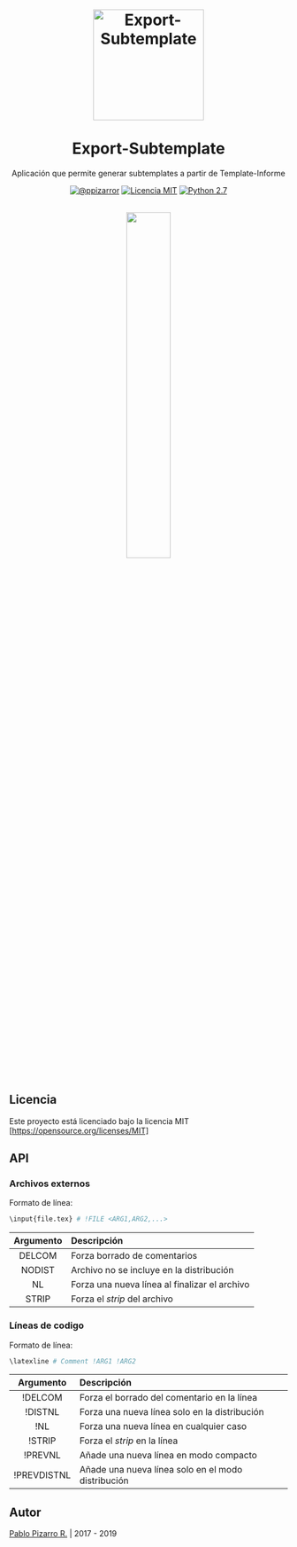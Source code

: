 <h1 align="center">
  <img alt="Export-Subtemplate" src="https://latex.ppizarror.com/res/favicon-informe/icon.png" width="200px" height="200px" />
  <br /><br />
  Export-Subtemplate</h1>
<p align="center">Aplicación que permite generar subtemplates a partir de Template-Informe</p>
<div align="center"><a href="https://ppizarror.com"><img alt="@ppizarror" src="https://latex.ppizarror.com/res/badges/autor.svg" /></a>
<a href="https://opensource.org/licenses/MIT/"><img alt="Licencia MIT" src="https://latex.ppizarror.com/res/badges/licenciamit.svg" /></a>
<a href="https://www.python.org/downloads/"><img alt="Python 2.7" src="https://latex.ppizarror.com/res/badges/python27.svg" /></a>
</div><br />

<p align="center">
  <img src="https://latex.ppizarror.com/res/other/export-subtemplate.PNG" width="40%" />
</p>

## Licencia

Este proyecto está licenciado bajo la licencia MIT [https://opensource.org/licenses/MIT]

## API

### Archivos externos

Formato de línea:

```bash
\input{file.tex} # !FILE <ARG1,ARG2,...>
```

| Argumento | Descripción |
| :-:|:--|
| DELCOM | Forza borrado de comentarios |
| NODIST | Archivo no se incluye en la distribución |
| NL | Forza una nueva línea al finalizar el archivo |
| STRIP | Forza el *strip* del archivo |

### Líneas de codigo

Formato de línea:

```bash
\latexline # Comment !ARG1 !ARG2
```

| Argumento | Descripción |
| :-:|:--|
| !DELCOM | Forza el borrado del comentario en la línea |
| !DISTNL | Forza una nueva línea solo en la distribución |
| !NL | Forza una nueva línea en cualquier caso |
| !STRIP | Forza el *strip* en la línea |
| !PREVNL | Añade una nueva línea en modo compacto |
| !PREVDISTNL | Añade una nueva línea solo en el modo distribución |


## Autor
<a href="https://ppizarror.com" title="ppizarror">Pablo Pizarro R.</a> | 2017 - 2019
